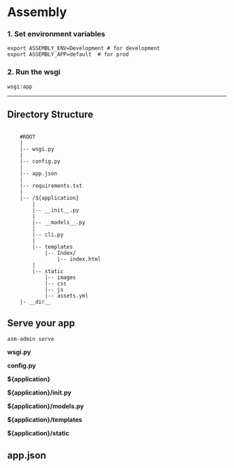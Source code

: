 # Assembly


### 1. Set environment variables

```
export ASSEMBLY_ENV=Development # for development
export ASSEMBLY_APP=default  # for prod
```

### 2. Run the wsgi
```
wsgi:app
```

---

## Directory Structure

```

    #ROOT
    |
    |-- wsgi.py
    |
    |-- config.py
    |
    |-- app.json
    |
    |-- requirements.txt
    |
    |-- /${application}
        |
        |-- __init__.py
        |
        |-- __models__.py
        |
        |-- cli.py
        |
        |-- templates
            |-- Index/
                |-- index.html
        |
        |-- static
            |-- images
            |-- css
            |-- js
            |-- assets.yml
    |- __dir__

```

## Serve your app

```
asm-admin serve
```

**wsgi.py**

**config.py**

**${application}**

**${application}/__init__.py**

**${application}/__models__.py**

**${application}/templates**

**${application}/static**



## app.json


